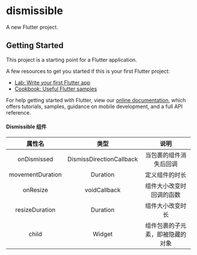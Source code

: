 # dismissible

A new Flutter project.

## Getting Started

This project is a starting point for a Flutter application.

A few resources to get you started if this is your first Flutter project:

- [Lab: Write your first Flutter app](https://flutter.io/docs/get-started/codelab)
- [Cookbook: Useful Flutter samples](https://flutter.io/docs/cookbook)

For help getting started with Flutter, view our 
[online documentation](https://flutter.io/docs), which offers tutorials, 
samples, guidance on mobile development, and a full API reference.

#### Dismissible 组件


|属性名 | 类型|说明|
|:---:|:---:|:---:|
|onDismissed|DismissDirectionCallback|当包裹的组件消失后回调|
|movementDuration | Duration|定义组件的时长|
|onResize | voidCallback|组件大小改变时回调的函数|
|resizeDuration | Duration|组件大小改变时长|
|child | Widget|组件包裹的子元素，即被隐藏的对象|



